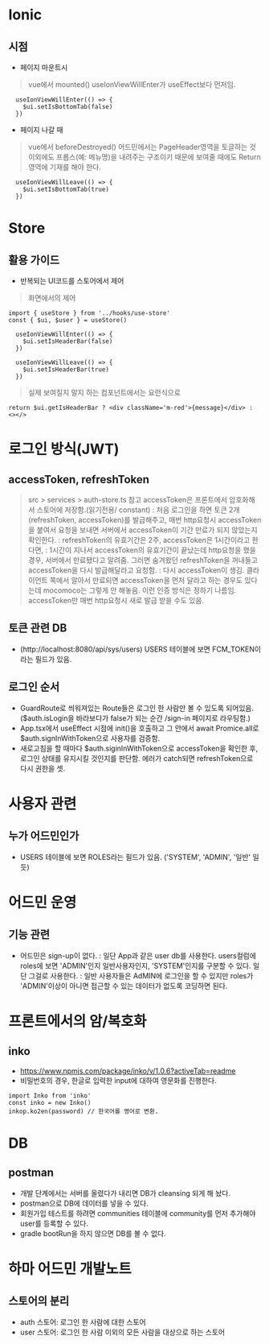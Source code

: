 # Ionic

## 시점

- 페이지 마운트시 
> vue에서 mounted()
> useIonViewWillEnter가 useEffect보다 먼저임.
```
  useIonViewWillEnter(() => {
    $ui.setIsBottomTab(false)
  })
```
- 페이지 나갈 때
> vue에서 beforeDestroyed()
> 어드민에서는 PageHeader영역을 토글하는 것이외에도 프롭스(예: 메뉴명)을 내려주는 구조이기 때문에 보여줄 때에도 Return 영역에 기재를 해야 한다.
```  
  useIonViewWillLeave(() => {
    $ui.setIsBottomTab(true)
  })
```

# Store

## 활용 가이드

- 반복되는 UI코드를 스토어에서 제어

> 화면에서의 제어
```
import { useStore } from '../hooks/use-store'
const { $ui, $user } = useStore()

  useIonViewWillEnter(() => {
    $ui.setIsHeaderBar(false)
  })

  useIonViewWillLeave(() => {
    $ui.setIsHeaderBar(true)
  })
```

> 실제 보여질지 말지 하는 컴포넌트에서는 요런식으로
```
return $ui.getIsHeaderBar ? <div className='m-red'>{message}</div> : <></>
```




# 로그인 방식(JWT)

## accessToken, refreshToken
  > src > services > auth-store.ts 참고
  > accessToken은 프론트에서 암호화해서 스토어에 저장함.(읽기전용/ constant)
  : 처음 로그인을 하면 토큰 2개(refreshToken, accessToken)를 발급해주고,
  매번 http요청시 accessToken을 붙여서 요청을 보내면 서버에서 accessToken이 기간 만료가 되지 않았는지 확인한다.
  : refreshToken의 유효기간은 2주, accessToken은 1시간이라고 한다면,
  : 1시간이 지나서 accessToken의 유효기간이 끝났는데 http요청을 했을 경우, 서버에서 만료됐다고 알려줌. 그러면 숨겨왔던 refreshToken을 꺼내들고 accessToken을 다시 발급해달라고 요청함. 
  : 다시 accessToken이 생김.
  >클라이언트 쪽에서 알아서 만료되면 accessToken을 먼저 달라고 하는 경우도 있다는데 mocomoco는 그렇게 안 해놓음. 이런 인증 방식은 정하기 나름임. accessToken만 매번 http요청시 새로 발급 받을 수도 있음.

## 토큰 관련 DB
  - (http://localhost:8080/api/sys/users) USERS 테이블에 보면 FCM_TOKEN이라는 필드가 있음.

## 로그인 순서
- GuardRoute로 씌워져있는 Route들은 로그인 한 사람만 볼 수 있도록 되어있음. ($auth.isLogin을 바라보다가 false가 되는 순간 /sign-in 페이지로 라우팅함.)
- App.tsx에서 useEffect 시점에 init()을 호출하고 그 안에서 await Promice.all로 $auth.signInWithToken으로 사용자를 검증함.
- 새로고침을 할 때마다 $auth.siginInWithToken으로 accessToken을 확인한 후, 로그인 상태를 유지시킬 것인지를 판단함. 에러가 catch되면 refreshToken으로 다시 권한을 셋.


# 사용자 관련
## 누가 어드민인가
  - USERS 테이블에 보면 ROLES라는 필드가 있음. ('SYSTEM', 'ADMIN', '일반' 일듯)



# 어드민 운영
## 기능 관련
  - 어드민은 sign-up이 없다.
  : 일단 App과 같은 user db를 사용한다. users컬럼에 roles에 보면 'ADMIN'인지 일반사용자인지, 'SYSTEM'인지를 구분할 수 있다. 일단 그걸로 사용한다.
  : 일반 사용자들은 AdMIN에 로그인을 할 수 있지만 roles가 'ADMIN'이상이 아니면 접근할 수 있는 데이터가 없도록 코딩하면 된다.




# 프론트에서의 암/복호화
## inko
- https://www.npmjs.com/package/inko/v/1.0.6?activeTab=readme
- 비밀번호의 경우, 한글로 입력한 input에 대하여 영문화를 진행한다.
```
import Inko from 'inko'
const inko = new Inko()
inkop.ko2en(password) // 한국어를 영어로 변환.
```



# DB
## postman
- 개발 단계에서는 서버를 올렸다가 내리면 DB가 cleansing 되게 해 놨다.
- postman으로 DB에 데이터를 넣을 수 있다.
- 회원가입 테스트를 하려면 communities 테이블에 community를 먼저 추가해야 user를 등록할 수 있다.
- gradle bootRun을 하지 않으면 DB를 볼 수 없다.




# 하마 어드민 개발노트
## 스토어의 분리
- auth 스토어: 로그인 한 사람에 대한 스토어
- user 스토어: 로그인 한 사람 이외의 모든 사람을 대상으로 하는 스토어